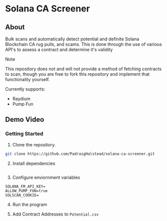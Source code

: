 # Solana CA Screener

## About
Bulk scans and automatically detect potential and definite Solana Blockchain CA rug pulls, and scams. 
This is done through the use of various API's to assess a contract and determine it's validity

> [!NOTE]  
> This repository does not and will not provide a method of fetching contracts to scan, though you are free to fork this repository and implement that functionality yourself.

Currently supports:
- Raydium
- Pump Fun

## Demo Video

### Getting Started

1. Clone the repository.
```sh
git clone https://github.com/PadraigHalstead/solana-ca-screener.git
```

2. Install dependencies

```

```

3. Configure enviornment variables
```env
SOLANA_FM_API_KEY=
ALLOW_PUMP_FUN=true
SOLSCAN_COOKIE=
```

4. Run the program

5. Add Contract Addresses to `Potential.csv`

